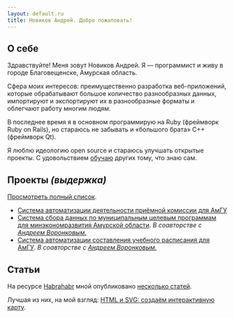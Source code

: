 ```yaml
---
layout: default.ru
title: Новиков Андрей. Добро пожаловать!
---
```


О себе
------

Здравствуйте! Меня зовут Новиков Андрей. Я — программист и живу в городе
Благовещенске, Амурская область.

Сфера моих интересов: преимущественно разработка веб-приложений, которые
обрабатывают большое количество разнообразных данных, импортируют и
экспортируют их в разнообразные форматы и облегчают работу многим людям.

В последнее время я в основном программирую на Ruby (фреймворк Ruby on Rails),
но стараюсь не забывать и «большого брата» C++ (фреймворк Qt).

Я люблю идеологию open source и стараюсь улучшать открытые проекты. С
удовольствием [обучаю](http://acm.amursu.ru/) других тому, что знаю сам.

Проекты *(выдержка)*
--------------------

[Просмотреть полный список](./projects/).

  * [Система автоматизации деятельности приёмной комиссии для АмГУ](http://priem.amursu.ru/)
  * [Система сбора данных по муниципальным целевым программам для минэкономразвития Амурской области](http://mcp.amurobl.ru/). *В соавторстве с [Андреем Воронковым.](https://github.com/Antiarchitect)*
  * [Система автоматизации составления учебного расписания для АмГУ](http://taurus.amursu.ru/). *В соавторстве с [Андреем Воронковым.](https://github.com/Antiarchitect)*

Статьи
------

На ресурсе [Habrahabr](http://habrahabr.ru/) мной опубликовано [несколько
статей](http://habrahabr.ru/users/envek/topics/).

Лучшая из них, на мой взгляд: [HTML и SVG: создаём интерактивную
карту](http://habrahabr.ru/post/127994/).
